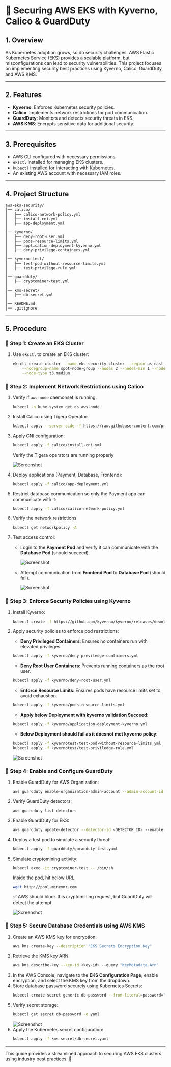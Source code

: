 # 🔐 Securing AWS EKS with Kyverno, Calico & GuardDuty

## 1. Overview
As Kubernetes adoption grows, so do security challenges. AWS Elastic Kubernetes Service (EKS) provides a scalable platform, but misconfigurations can lead to security vulnerabilities. This project focuses on implementing security best practices using Kyverno, Calico, GuardDuty, and AWS KMS.

---

## 2. Features
- **Kyverno**: Enforces Kubernetes security policies.
- **Calico**: Implements network restrictions for pod communication.
- **GuardDuty**: Monitors and detects security threats in EKS.
- **AWS KMS**: Encrypts sensitive data for additional security.

---

## 3. Prerequisites
- AWS CLI configured with necessary permissions.
- `eksctl` installed for managing EKS clusters.
- `kubectl` installed for interacting with Kubernetes.
- An existing AWS account with necessary IAM roles.

---

## 4. Project Structure
```
aws-eks-security/
│── calico/
│   ├── calico-network-policy.yml
│   ├── install-cni.yml
│   ├── app-deployment.yml
│
│── kyverno/
│   ├── deny-root-user.yml
│   ├── pods-resource-limits.yml
│   ├── application-deployment-kyverno.yml
│   ├── deny-privilege-containers.yml
│
│── kyverno-test/
│   ├── test-pod-without-resource-limits.yml
│   ├── test-privilege-rule.yml
│
│── guardduty/
│   ├── cryptominer-test.yml       
│
│── kms-secret/
│   ├── db-secret.yml              
│
│── README.md
│── .gitignore
```

---

## 5. Procedure

### 📌 Step 1: Create an EKS Cluster
1. Use `eksctl` to create an EKS cluster:
   ```bash
   eksctl create cluster --name eks-security-cluster --region us-east-1 \
       --nodegroup-name spot-node-group --nodes 2 --nodes-min 1 --nodes-max 3 \
       --node-type t3.medium
   ```


### 📌 Step 2: Implement Network Restrictions using Calico
1. Verify if `aws-node` daemonset is running:
   ```bash
   kubectl -n kube-system get ds aws-node
   ```
2. Install Calico using Tigera Operator:
   ```bash
   kubectl apply --server-side -f https://raw.githubusercontent.com/projectcalico/calico/v3.28.0/manifests/tigera-operator.yaml
   ```
3. Apply CNI configuration:
   ```bash
   kubectl apply -f calico/install-cni.yml
   ```

   Verify the Tigera operators are running properly

   ![Screenshot](images/tigera-operator.png)
   
4. Deploy applications (Payment, Database, Frontend):
   ```bash
   kubectl apply -f calico/app-deployment.yml
   ```
5. Restrict database communication so only the Payment app can communicate with it:
   ```bash
   kubectl apply -f calico/calico-network-policy.yml
   ```
6. Verify the network restrictions:
   ```bash
   kubectl get networkpolicy -A
   ```
7. Test access control:
   - Login to the **Payment Pod** and verify it can communicate with the **Database Pod** (should succeed).

     ![Screenshot](images/payment-access-to-database.png)

   - Attempt communication from **Frontend Pod** to **Database Pod** (should fail).
      
      ![Screenshot](images/frontend-restrict-database.png)

### 📌 Step 3: Enforce Security Policies using Kyverno
1. Install Kyverno:
   ```bash
   kubectl create -f https://github.com/kyverno/kyverno/releases/download/v1.8.5/install.yaml
   ```
2. Apply security policies to enforce pod restrictions:
   - **Deny Privileged Containers**: Ensures no containers run with elevated privileges.
   ```bash
   kubectl apply -f kyverno/deny-previledge-containers.yml
   ```
   - **Deny Root User Containers**: Prevents running containers as the root user.
   ```bash
   kubectl apply -f kyverno/deny-root-user.yml
   ```
   - **Enforce Resource Limits**: Ensures pods have resource limits set to avoid exhaustion.
   ```bash
   kubectl apply -f kyverno/pods-resource-limits.yml
   ```
   - **Apply below Deployment with kyverno validation Succeed**:
   ```bash
   kubectl apply -f kyverno/application-deployment-kyverno.yml
   ```
   - **Below Deployment should fail as it doesnot met kyverno policy**:
   ```bash
   kubectl apply -f kyvernotest/test-pod-without-resource-limits.yml
   kubectl apply -f kyvernotest/test-priviledge-rule.yml
   
   ```

   ![Screenshot](images/kyverno-policy-test-pod-resource-limits.png)

### 📌 Step 4: Enable and Configure GuardDuty
1. Enable GuardDuty for AWS Organization:
   ```bash
   aws guardduty enable-organization-admin-account --admin-account-id <ADMIN_ACCOUNT_ID>
   ```
2. Verify GuardDuty detectors:
   ```bash
   aws guardduty list-detectors
   ```
3. Enable GuardDuty for EKS:
   ```bash
   aws guardduty update-detector --detector-id <DETECTOR_ID> --enable
   ```
4. Deploy a test pod to simulate a security threat:
   ```bash
   kubectl apply -f guardduty/guradduty-test.yaml
   ```
5. Simulate cryptomining activity:
   ```bash
   kubectl exec -it cryptominer-test -- /bin/sh
   ```
   Inside the pod, hit below URL 
   ```bash
   wget http://pool.minexmr.com
   ```
   ✅ AWS should block this cryptomining request, but GuardDuty will detect the attempt.
    
    ![Screenshot](images/GuardDuty-Findings.png)

   

### 📌 Step 5: Secure Database Credentials using AWS KMS
1. Create an AWS KMS key for encryption:
   ```bash
   aws kms create-key --description "EKS Secrets Encryption Key"
   ```
2. Retrieve the KMS key ARN:
   ```bash
   aws kms describe-key --key-id <key-id> --query "KeyMetadata.Arn"
   ```
3. In the AWS Console, navigate to the **EKS Configuration Page**, enable encryption, and select the KMS key from the dropdown.
4. Store database password securely using Kubernetes Secrets:
   ```bash
   kubectl create secret generic db-password --from-literal=password='SuperSecretP@ssword'
   ```
5. Verify secret storage:
   ```bash
   kubectl get secret db-password -o yaml
   ```
   ![Screenshot](images/kms-create-secret.png)
6. Apply the Kubernetes secret configuration:
   ```bash
   kubectl apply -f kms-secret/db-secret.yaml
   ```
    
---

This guide provides a streamlined approach to securing AWS EKS clusters using industry best practices. 🚀

